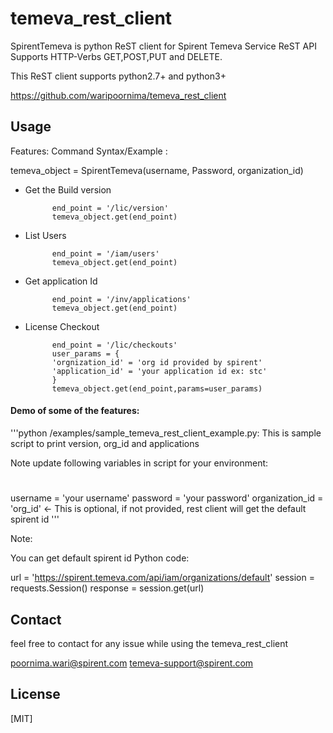 # temeva_rest_client

SpirentTemeva is python ReST client for Spirent Temeva Service ReST API Supports HTTP-Verbs GET,POST,PUT and DELETE. 

This ReST client supports python2.7+ and python3+

https://github.com/waripoornima/temeva_rest_client


## Usage
Features:
Command Syntax/Example :

   temeva_object = SpirentTemeva(username, Password, organization_id)

* Get the Build version

			end_point = '/lic/version'
			temeva_object.get(end_point)


* List Users
			
			end_point = '/iam/users'
			temeva_object.get(end_point)


* Get application Id

			end_point = '/inv/applications'
			temeva_object.get(end_point)
	
	
* License Checkout

			end_point = '/lic/checkouts'
			user_params = {
			'orgnization_id' = 'org id provided by spirent'
			'application_id' = 'your application id ex: stc'
			}
			temeva_object.get(end_point,params=user_params)
		

                
#### Demo of some of the features:
'''python
/examples/sample_temeva_rest_client_example.py:
This is sample script to print version, org_id and applications

Note update following variables in script for your environment:
# 
username = 'your username'
password = 'your password'
organization_id = 'org_id' <- This is optional, if not provided, rest client will get the default spirent id 
'''

Note: 

You can get default spirent id 
Python code:

url = 'https://spirent.temeva.com/api/iam/organizations/default'
session = requests.Session()
response = session.get(url)


## Contact
feel free to contact for any issue while using the temeva_rest_client

poornima.wari@spirent.com
temeva-support@spirent.com

## License
[MIT]

